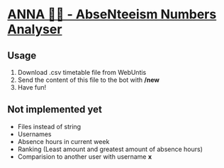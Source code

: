 # [ANNA 👩‍🎓 - AbseNteeism Numbers Analyser](https://t.me/AnnaAbsenteeismBot) 

## Usage

1. Download .csv timetable file from WebUntis
2. Send the content of this file to the bot with __/new__ <content>
3. Have fun!

## Not implemented yet
- Files instead of string
- Usernames
- Absence hours in current week
- Ranking (Least amount and greatest amount of absence hours)
- Comparision to another user with username __x__
